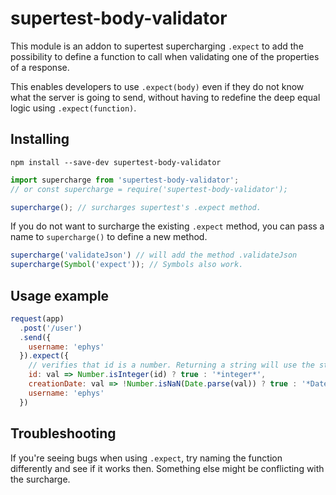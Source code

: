 # supertest-body-validator

This module is an addon to supertest supercharging `.expect` to add the possibility to define a function to call 
when validating one of the properties of a response. 

This enables developers to use `.expect(body)` even if they do not know what the server is going to send, 
without having to redefine the deep equal logic using `.expect(function)`.

## Installing

`npm install --save-dev supertest-body-validator`

```javascript
import supercharge from 'supertest-body-validator';
// or const supercharge = require('supertest-body-validator');

supercharge(); // surcharges supertest's .expect method.
```

If you do not want to surcharge the existing `.expect` method, you can pass a name to `supercharge()` to define a new
method.

```javascript
supercharge('validateJson') // will add the method .validateJson
supercharge(Symbol('expect')); // Symbols also work.
```

## Usage example

```javascript
request(app)
  .post('/user')
  .send({
    username: 'ephys'
  }).expect({
    // verifies that id is a number. Returning a string will use the string to tell the developer what the output should have been
    id: val => Number.isInteger(id) ? true : '*integer*',
    creationDate: val => !Number.isNaN(Date.parse(val)) ? true : '*Date*',
    username: 'ephys'
  })
```

## Troubleshooting

If you're seeing bugs when using `.expect`, try naming the function differently and see if it works then. 
Something else might be conflicting with the surcharge.
